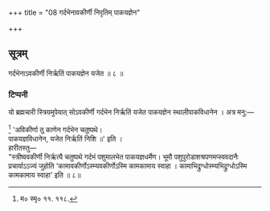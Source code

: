+++
title = "08 गर्दभेनावकीर्णी निरृतिम् पाकयज्ञेन"

+++

## सूत्रम्
गर्दभेनाऽवकीर्णी निर्ऋतिं पाकयज्ञेन यजेत ॥ ८ ॥  
### टिप्पनी
यो ब्रह्मचारी स्त्रियमुपेयात् सोऽवकीर्णी गर्दभेन निर्ऋतिं यजेत पाकयज्ञेन स्थालीपाकविधानेन । अत्र मनु:—  

[^६] 'अविकीर्णा तु काणेन गर्दभेन चतुष्पथे।  
पाकयज्ञविधानेन, यजेत निर्ऋतिं निशि ॥' इति ।  
हारीतस्तु—  
"स्त्रीष्ववकीर्णी निर्ऋत्यै चतुष्पथे गर्दभं पशुमालभेत पाकयज्ञधर्मेण। भूमौ पशुपुरोडाशश्रपणमप्स्ववदानैः प्रचार्याऽऽज्यं जुहोति 'कामावकीर्णोऽस्म्यवकीर्णोऽस्मि कामकामाय स्वाहा । कामाभिद्रुग्धोस्म्यभिद्रुग्धोऽस्मि कामकामाय स्वाहा' इति ॥ ८॥  

[^६]: म० स्मृ० ११. ११८.  
